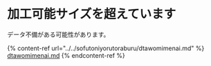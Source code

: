 # 加工可能サイズを超えています

データ不備がある可能性があります。

{% content-ref url="../../sofutoniyorutoraburu/dtawomimenai.md" %}
[dtawomimenai.md](../../sofutoniyorutoraburu/dtawomimenai.md)
{% endcontent-ref %}

